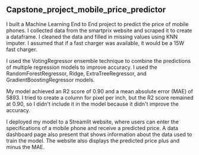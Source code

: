## Capstone_project_mobile_price_predictor
I built a Machine Learning End to End project to predict the price of mobile phones. I collected data from the smartprix website and scraped it to create a dataframe. I cleaned the data and filled in missing values using KNN imputer. I assumed that if a fast charger was available, it would be a 15W fast charger.

I used the VotingRegressor ensemble technique to combine the predictions of multiple regression models to improve accuracy. I used the RandomForestRegressor, Ridge, ExtraTreeRegressor, and GradientBoostingRegressor models.

My model achieved an R2 score of 0.90 and a mean absolute error (MAE) of 5893. I tried to create a column for pixel per inch, but the R2 score remained at 0.90, so I didn't include it in the model because it didn't improve the accuracy.

I deployed my model to a Streamlit website, where users can enter the specifications of a mobile phone and receive a predicted price. A data dashboard page also present that shows information about the data used to train the model. The website also displays the predicted price plus and minus the MAE.
